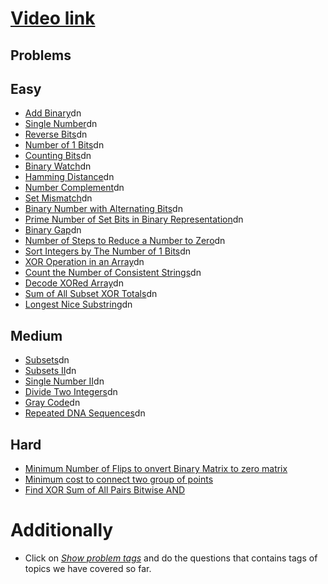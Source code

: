 # [Video link](https://youtu.be/fzip9Aml6og)

## Problems

## Easy
- [Add Binary](https://leetcode.com/problems/add-binary/)dn
- [Single Number](https://leetcode.com/problems/single-number/)dn
- [Reverse Bits](https://leetcode.com/problems/reverse-bits/)dn
- [Number of 1 Bits](https://leetcode.com/problems/number-of-1-bits/)dn
- [Counting Bits](https://leetcode.com/problems/counting-bits/)dn
- [Binary Watch](https://leetcode.com/problems/binary-watch/)dn
- [Hamming Distance](https://leetcode.com/problems/hamming-distance/)dn
- [Number Complement](https://leetcode.com/problems/number-complement/)dn
- [Set Mismatch](https://leetcode.com/problems/set-mismatch/)dn
- [Binary Number with Alternating Bits](https://leetcode.com/problems/binary-number-with-alternating-bits/)dn
- [Prime Number of Set Bits in Binary Representation](https://leetcode.com/problems/prime-number-of-set-bits-in-binary-representation/)dn
- [Binary Gap](https://leetcode.com/problems/binary-gap/)dn
- [Number of Steps to Reduce a Number to Zero](https://leetcode.com/problems/number-of-steps-to-reduce-a-number-to-zero/)dn
- [Sort Integers by The Number of 1 Bits](https://leetcode.com/problems/sort-integers-by-the-number-of-1-bits/)dn
- [XOR Operation in an Array](https://leetcode.com/problems/xor-operation-in-an-array/)dn
- [Count the Number of Consistent Strings](https://leetcode.com/problems/count-the-number-of-consistent-strings/)dn
- [Decode XORed Array](https://leetcode.com/problems/decode-xored-array/)dn
- [Sum of All Subset XOR Totals](https://leetcode.com/problems/sum-of-all-subset-xor-totals/)dn
- [Longest Nice Substring](https://leetcode.com/problems/longest-nice-substring/)dn

## Medium
- [Subsets](https://leetcode.com/problems/subsets/)dn
- [Subsets II](https://leetcode.com/problems/subsets-ii/)dn
- [Single Number II](https://leetcode.com/problems/single-number-ii/)dn
- [Divide Two Integers](https://leetcode.com/problems/divide-two-integers/)dn
- [Gray Code](https://leetcode.com/problems/gray-code/)dn
- [Repeated DNA Sequences](https://leetcode.com/problems/repeated-dna-sequences/)dn

## Hard
- [Minimum Number of Flips to onvert Binary Matrix to zero matrix](https://leetcode.com/problems/minimum-number-of-flips-to-convert-binary-matrix-to-zero-matrix/)
- [Minimum cost to connect two group of points](https://leetcode.com/problems/minimum-cost-to-connect-two-groups-of-points/)
- [Find XOR Sum of All Pairs Bitwise AND](https://leetcode.com/problems/find-xor-sum-of-all-pairs-bitwise-and/)

# Additionally
- Click on [*Show problem tags*](https://leetcode.com/tag/bit-manipulation/) and do the questions that contains tags of topics we have covered so far.
